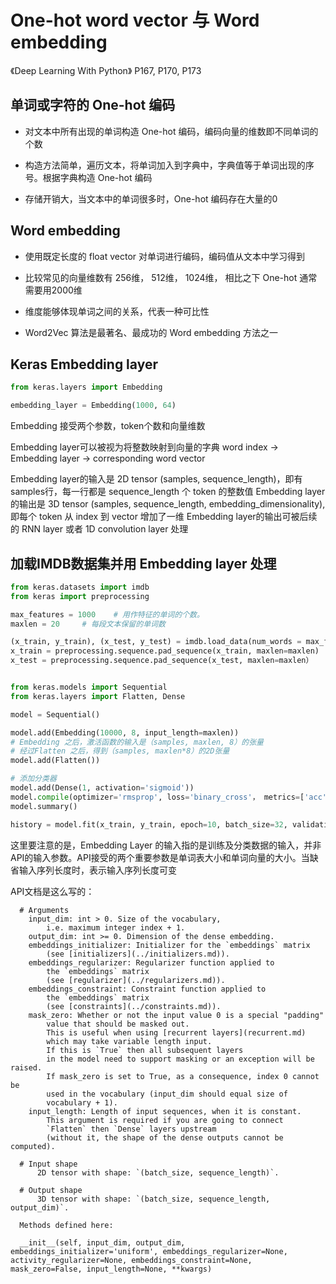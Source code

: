 # One-hot word vector 与 Word embedding

《Deep Learning With Python》 P167, P170, P173

## 单词或字符的 One-hot 编码

- 对文本中所有出现的单词构造 One-hot 编码，编码向量的维数即不同单词的个数

- 构造方法简单，遍历文本，将单词加入到字典中，字典值等于单词出现的序号。根据字典构造 One-hot 编码

- 存储开销大，当文本中的单词很多时，One-hot 编码存在大量的0

## Word embedding

- 使用既定长度的 float vector 对单词进行编码，编码值从文本中学习得到

- 比较常见的向量维数有 256维， 512维， 1024维， 相比之下 One-hot 通常需要用2000维

- 维度能够体现单词之间的关系，代表一种可比性

- Word2Vec 算法是最著名、最成功的 Word embedding 方法之一

## Keras Embedding layer

```python
from keras.layers import Embedding

embedding_layer = Embedding(1000, 64)
```
Embedding 接受两个参数，token个数和向量维数

Embedding layer可以被视为将整数映射到向量的字典
word index -> Embedding layer -> corresponding word vector

Embedding layer的输入是 2D tensor (samples, sequence_length)，即有samples行，每一行都是 sequence_length 个 token 的整数值
Embedding layer的输出是 3D tensor (samples, sequence_length, embedding_dimensionality),即每个 token 从 index 到 vector 增加了一维
Embedding layer的输出可被后续的 RNN layer 或者 1D convolution layer 处理

## 加载IMDB数据集并用 Embedding layer 处理

```python
from keras.datasets import imdb
from keras import preprocessing

max_features = 1000    # 用作特征的单词的个数。
maxlen = 20     # 每段文本保留的单词数

(x_train, y_train), (x_test, y_test) = imdb.load_data(num_words = max_features)
x_train = preprocessing.sequence.pad_sequence(x_train, maxlen=maxlen)
x_test = preprocessing.sequence.pad_sequence(x_test, maxlen=maxlen）


from keras.models import Sequential
from keras.layers import Flatten, Dense

model = Sequential()

model.add(Embedding(10000, 8, input_length=maxlen))
# Embedding 之后，激活函数的输入是（samples, maxlen, 8）的张量
# 经过Flatten 之后，得到（samples, maxlen*8）的2D张量
model.add(Flatten())

# 添加分类器
model.add(Dense(1, activation='sigmoid'))
model.compile(optimizer='rmsprop', loss='binary_cross'， metrics=['acc'])
model.summary()

history = model.fit(x_train, y_train, epoch=10, batch_size=32, validation_split=0.2)

```

这里要注意的是，Embedding Layer 的输入指的是训练及分类数据的输入，并非API的输入参数。API接受的两个重要参数是单词表大小和单词向量的大小。当缺省输入序列长度时，表示输入序列长度可变

API文档是这么写的：

```
  # Arguments
    input_dim: int > 0. Size of the vocabulary,
        i.e. maximum integer index + 1.
    output_dim: int >= 0. Dimension of the dense embedding.
    embeddings_initializer: Initializer for the `embeddings` matrix
        (see [initializers](../initializers.md)).
    embeddings_regularizer: Regularizer function applied to
        the `embeddings` matrix
        (see [regularizer](../regularizers.md)).
    embeddings_constraint: Constraint function applied to
        the `embeddings` matrix
        (see [constraints](../constraints.md)).
    mask_zero: Whether or not the input value 0 is a special "padding"
        value that should be masked out.
        This is useful when using [recurrent layers](recurrent.md)
        which may take variable length input.
        If this is `True` then all subsequent layers
        in the model need to support masking or an exception will be raised.
        If mask_zero is set to True, as a consequence, index 0 cannot be
        used in the vocabulary (input_dim should equal size of
        vocabulary + 1).
    input_length: Length of input sequences, when it is constant.
        This argument is required if you are going to connect
        `Flatten` then `Dense` layers upstream
        (without it, the shape of the dense outputs cannot be computed).

  # Input shape
      2D tensor with shape: `(batch_size, sequence_length)`.

  # Output shape
      3D tensor with shape: `(batch_size, sequence_length, output_dim)`.

  Methods defined here:

  __init__(self, input_dim, output_dim, embeddings_initializer='uniform', embeddings_regularizer=None, activity_regularizer=None, embeddings_constraint=None, mask_zero=False, input_length=None, **kwargs)
```
